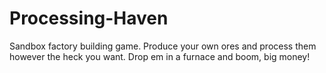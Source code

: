# Processing-Haven
Sandbox factory building game. Produce your own ores and process them however the heck you want. Drop em in a furnace and boom, big money!

